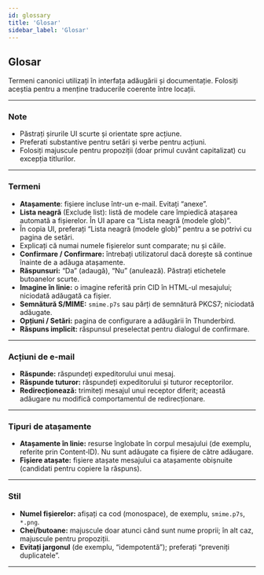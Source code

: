 ```yaml
---
id: glossary
title: 'Glosar'
sidebar_label: 'Glosar'
---
```


## Glosar

Termeni canonici utilizați în interfața adăugării și documentație. Folosiți aceștia pentru a menține traducerile coerente între locații.

---

### Note

- Păstrați șirurile UI scurte și orientate spre acțiune.
- Preferati substantive pentru setări și verbe pentru acțiuni.
- Folosiți majuscule pentru propoziții (doar primul cuvânt capitalizat) cu excepția titlurilor.

---

### Termeni

- **Atașamente**: fișiere incluse într-un e-mail. Evitați “anexe”.
- **Lista neagră** (Exclude list): listă de modele care împiedică atașarea automată a fișierelor. În UI apare ca “Lista neagră (modele glob)”.
- În copia UI, preferați “Lista neagră (modele glob)” pentru a se potrivi cu pagina de setări.
- Explicați că numai numele fișierelor sunt comparate; nu și căile.
- **Confirmare / Confirmare:** întrebați utilizatorul dacă dorește să continue înainte de a adăuga atașamente.
- **Răspunsuri:** “Da” (adaugă), “Nu” (anulează). Păstrați etichetele butoanelor scurte.
- **Imagine în linie:** o imagine referită prin CID în HTML-ul mesajului; niciodată adăugată ca fișier.
- **Semnătură S/MIME:** `smime.p7s` sau părți de semnătură PKCS7; niciodată adăugate.
- **Opțiuni / Setări:** pagina de configurare a adăugării în Thunderbird.
- **Răspuns implicit:** răspunsul preselectat pentru dialogul de confirmare.

---

### Acțiuni de e-mail

- **Răspunde:** răspundeți expeditorului unui mesaj.
- **Răspunde tuturor:** răspundeți expeditorului și tuturor receptorilor.
- **Redirecționează:** trimiteți mesajul unui receptor diferit; această adăugare nu modifică comportamentul de redirecționare.

---

### Tipuri de atașamente

- **Atașamente în linie:** resurse înglobate în corpul mesajului (de exemplu, referite prin Content‑ID). Nu sunt adăugate ca fișiere de către adăugare.
- **Fișiere atașate:** fișiere atașate mesajului ca atașamente obișnuite (candidati pentru copiere la răspuns).

---

### Stil

- **Numel fișierelor:** afișați ca cod (monospace), de exemplu, `smime.p7s`, `*.png`.
- **Chei/butoane:** majuscule doar atunci când sunt nume proprii; în alt caz, majuscule pentru propoziții.
- **Evitați jargonul** (de exemplu, “idempotentă”); preferați “preveniți duplicatele”.

---
